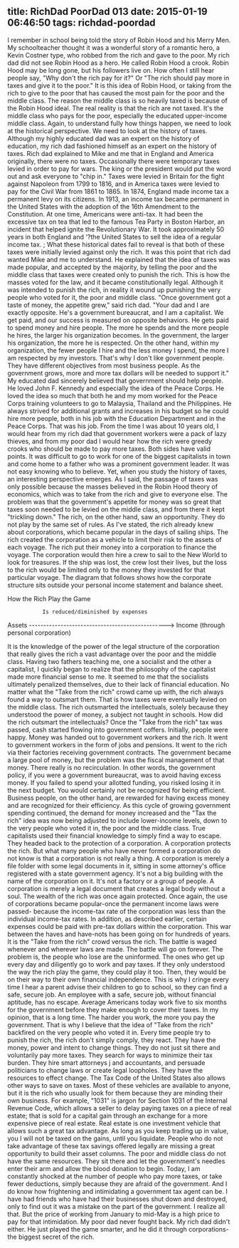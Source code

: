 title: RichDad PoorDad 013
date: 2015-01-19 06:46:50
tags: richdad-poordad
---


I remember in school being told the story of Robin Hood and his Merry Men. My schoolteacher thought it was a wonderful story of a romantic hero, a Kevin Costner type, who robbed from the rich and gave to the poor. My rich dad did not see Robin Hood as a hero. He called Robin Hood a crook.
Robin Hood may be long gone, but his followers live on. How often I still hear people say, "Why don't the rich pay for it?" Or "The rich should pay more in taxes and give it to the poor."
It is this idea of Robin Hood, or taking from the rich to give to the poor that has caused the most pain for the poor and the middle class. The reason the middle class is so heavily taxed is because of the Robin Hood ideal. The real reality is that the rich are not taxed. It's the middle class who pays for the poor, especially the educated upper-income middle class.
Again, to understand fully how things happen, we need to look at the historical perspective. We need to look at the history of taxes. Although my highly educated dad was an expert on the history of education, my rich dad fashioned himself as an expert on the history of taxes.
Rich dad explained to Mike and me that in England and America originally, there were no taxes. Occasionally there were temporary taxes levied in order to pay for wars. The king or the president would put the word out and ask everyone to "chip in." Taxes were levied in Britain for the fight against Napoleon from 1799 to 1816, and in America taxes were levied to pay for the Civil War from 1861 to 1865.
In 1874, England made income tax a permanent levy on its citizens. In 1913, an income tax became permanent in the United States with the adoption of the 16th Amendment to the Constitution. At one time, Americans were anti-tax. It had been the excessive tax on tea that led to the famous Tea Party in Boston Harbor, an incident that helped ignite the Revolutionary War. It took approximately 50 years in both England and  '?the United States to sell the idea of a regular income tax. ;
What these historical dates fail to reveal is that both of these taxes were initially levied against only the rich. It was this point that rich dad wanted Mike and me to understand. He explained that the idea of taxes was made popular, and accepted by the majority, by telling the poor and the middle class that taxes were created only to punish the rich. This is how the masses voted for the law, and it became constitutionally legal. Although it was intended to punish the rich, in reality it wound up punishing the very people who voted for it, the poor and middle class.
"Once government got a taste of money, the appetite grew," said rich dad. "Your dad and I are exactly opposite. He's a government bureaucrat, and I am a capitalist. We get paid, and our success is measured on opposite behaviors. He gets paid to spend money and hire people. The more he spends and the more people he hires, the larger his organization becomes. In the government, the larger his organization, the more he is respected.  On the other hand, within my organization, the fewer people I hire and the less money I spend, the more I am respected by my investors. That's why I don't like government people. They have different objectives from most business people. As the government grows, more and more tax dollars will be needed to support it."
My educated dad sincerely believed that government should help
people. He loved John F. Kennedy and especially the idea of the Peace Corps. He loved the idea so much that both he and my mom worked for the Peace Corps training volunteers to go to Malaysia, Thailand and the Philippines. He always strived for additional grants and increases in his budget so he could hire more people, both in his job with the Education Department and in the Peace Corps. That was his job.
From the time I was about 10 years old, I would hear from my rich dad that government workers were a pack of lazy thieves, and from my poor dad I would hear how the rich were greedy crooks who should be made to pay more taxes. Both sides have valid points. It was difficult to go to work for one of the biggest capitalists in town and come home to a father who was a prominent government leader. It was not easy knowing who to believe.
Yet, when you study the history of taxes, an interesting perspective emerges. As I said, the passage of taxes was only possible because the masses believed in the Robin Hood theory of economics, which was to take from the rich and give to everyone else. The problem was that the government's appetite for money was so great that taxes soon needed to be levied on the middle class, and from there it kept "trickling down."
The rich, on the other hand, saw an opportunity. They do not play by the same set of rules. As I've stated, the rich already knew about corporations, which became popular in the days of sailing ships. The rich created the corporation as a vehicle to limit their risk to the assets of each voyage. The rich put their money into a corporation to finance the voyage. The corporation would then hire a crew to sail to the New World to look for treasures. If the ship was lost, the crew lost their lives, but the loss to the rich would be limited only to the money they invested for that particular voyage. The diagram that follows shows how the corporate structure sits outside your personal income statement and balance sheet.

How the Rich Play the Game

               Is reduced/diminished by expenses
Assets  ------------------------------------------------> Income
                  (through personal corporation)

It is the knowledge of the power of the legal structure of the corporation that really gives the rich a vast advantage over the poor and the middle class. Having two fathers teaching me, one a socialist and the other a capitalist, I quickly began to realize that the philosophy of the capitalist made more financial sense to me. It seemed to me that the socialists ultimately penalized themselves, due to their lack of financial education. No matter what the "Take from the rich" crowd came up with, the rich always found a way to outsmart them. That is how taxes were eventually levied on the middle class. The rich outsmarted the intellectuals, solely because they understood the power of money, a subject not taught in schools.
How did the rich outsmart the intellectuals? Once the "Take from the rich" tax was passed, cash started flowing into government coffers. Initially, people were happy. Money was handed out to government workers and the rich. It went to government workers in the form of jobs and pensions. It went to the rich via their factories receiving government contracts. The government became a large pool of money, but the problem was the fiscal management of that money. There really is no recirculation. In other words, the government policy, if you were a government bureaucrat, was to avoid having excess money. If you failed to spend your allotted funding, you risked losing it in the next budget.
You would certainly not be recognized for being efficient.  Business people, on the other hand, are rewarded for having excess money and are recognized for their efficiency.
As this cycle of growing government spending continued, the demand for money increased and the "Tax the rich" idea was now being adjusted to include lower-income levels, down to the very people who voted it in, the poor and the middle class.
True capitalists used their financial knowledge to simply find a way to escape. They headed back to the protection of a corporation. A corporation protects the rich. But what many people who have never formed a corporation do not know is that a corporation is not really a thing. A corporation is merely a file folder with some legal documents in it, sitting in some attorney's office registered with a state government agency. It's not a big building with the name of the corporation on it. It's not a factory or a group of people. A corporation is merely a legal document that creates a legal body without a soul. The wealth of the rich was once again protected. Once again, the use of corporations became popular-once the permanent income laws were passed- because the income-tax rate of the corporation was less than the individual income-tax rates.  In addition, as described earlier, certain expenses could be paid with pre-tax dollars within the corporation.
This war between the haves and have-nots has been going on for hundreds of years. It is the "Take from the rich" crowd versus the rich. The battle is waged whenever and wherever laws are made. The battle will go on forever. The problem is, the people who lose are the uninformed. The ones who get up every day and diligently go to work and pay taxes. If they only understood the way the rich play the game, they could play it too. Then, they would be on their way to their own financial independence. This is why I cringe every time I hear a parent advise their children to go to school, so they can find a safe, secure job. An employee with a safe, secure job, without financial aptitude, has no escape.
Average Americans today work five to six months for the government before they make enough to cover their taxes. In my opinion, that is a long time. The harder you work, the more you pay the government. That is why I believe that the idea of "Take from the rich" backfired on the very people who voted it in.
Every time people try to punish the rich, the rich don't simply
comply, they react. They have the money, power and intent to change things. They do not just sit there and voluntarily pay more taxes. They search for ways to minimize their tax burden. They hire smart attorneys j and accountants, and persuade politicians to change laws or create legal loopholes. They have the resources to effect change.
The Tax Code of the United States also allows other ways to save on taxes. Most of these vehicles are available to anyone, but it is the rich who usually look for them because they are minding their own business. For example, "1031" is jargon for Section 1031 of the Internal Revenue Code, which allows a seller to delay paying taxes on a piece of real estate; that is sold for a capital gain through an exchange for a more expensive piece of real estate. Real estate is one investment vehicle that allows such a great tax advantage. As long as you keep trading up in value, you I will not be taxed on the gains, until you liquidate. People who do not take advantage of these tax savings offered legally are missing a great opportunity to build their asset columns.
The poor and middle class do not have the same resources. They sit there and let the government's needles enter their arm and allow the blood donation to begin. Today, I am constantly shocked at the number of people who pay more taxes, or take fewer deductions, simply because they are afraid of the government. And I do know how frightening and intimidating a government tax agent can be.  I have had friends who have had their businesses shut down and destroyed, only to find out it was a mistake on the part of the government. I realize all that. But the price of working from January to mid-May is a high price to pay for that intimidation. My poor dad never fought back. My rich dad didn't either. He just played the game smarter, and he did it through corporations-the biggest secret of the rich.
